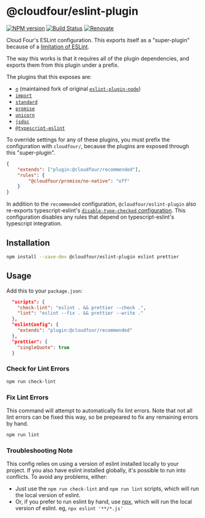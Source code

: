 # @cloudfour/eslint-plugin

[![NPM version](https://img.shields.io/npm/v/@cloudfour/eslint-plugin.svg)](https://www.npmjs.com/package/@cloudfour/eslint-plugin) [![Build Status](https://github.com/cloudfour/eslint-config/workflows/CI/badge.svg)](https://github.com/cloudfour/eslint-config/actions?query=workflow%3ACI) [![Renovate](https://img.shields.io/badge/renovate-enabled-brightgreen.svg)](https://renovatebot.com)

Cloud Four's ESLint configuration. This exports itself as a "super-plugin" because of a [limitation of ESLint](https://github.com/eslint/eslint/issues/3458).

The way this works is that it requires all of the plugin dependencies, and exports them from this plugin under a prefix.

The plugins that this exposes are:

- [`n`](https://github.com/weiran-zsd/eslint-plugin-node) (maintained fork of original [`eslint-plugin-node`](https://github.com/mysticatea/eslint-plugin-node))
- [`import`](https://github.com/benmosher/eslint-plugin-import)
- [`standard`](https://github.com/standard/eslint-plugin-standard)
- [`promise`](https://github.com/xjamundx/eslint-plugin-promise)
- [`unicorn`](https://github.com/sindresorhus/eslint-plugin-unicorn)
- [`jsdoc`](https://github.com/gajus/eslint-plugin-jsdoc)
- [`@typescript-eslint`](https://github.com/typescript-eslint/typescript-eslint/tree/master/packages/eslint-plugin)

To override settings for any of these plugins, you must prefix the configuration
with `cloudfour/`, because the plugins are exposed through this "super-plugin".

```json
{
	"extends": ["plugin:@cloudfour/recommended"],
	"rules": {
		"@cloudfour/promise/no-native": "off"
	}
}
```

In addition to the `recommended` configuration, `@cloudfour/eslint-plugin` also re-exports typescript-eslint's [`disable-type-checked` configuration](https://typescript-eslint.io/linting/configs/#disable-type-checked). This configuration disables any rules that depend on typescript-eslint's typescript integration.

## Installation

```sh
npm install --save-dev @cloudfour/eslint-plugin eslint prettier
```

## Usage

Add this to your `package.json`:

```json
  "scripts": {
    "check-lint": "eslint . && prettier --check .",
    "lint": "eslint --fix . && prettier --write ."
  },
  "eslintConfig": {
    "extends": "plugin:@cloudfour/recommended"
  },
  "prettier": {
    "singleQuote": true
  }
```

### Check for Lint Errors

```sh
npm run check-lint
```

### Fix Lint Errors

This command will attempt to automatically fix lint errors. Note that not all lint errors can be fixed this way, so be prepeared to fix any remaining errors by hand.

```sh
npm run lint
```

### Troubleshooting Note

This config relies on using a version of eslint installed locally to your project. If you also have eslint installed globally, it's possible to run into conflicts. To avoid any problems, either:

- Just use the `npm run check-lint` and `npm run lint` scripts, which will run the local version of eslint.
- Or, if you prefer to run eslint by hand, use [npx](https://www.npmjs.com/package/npx), which will run the local version of eslint. eg, `npx eslint '**/*.js'`
